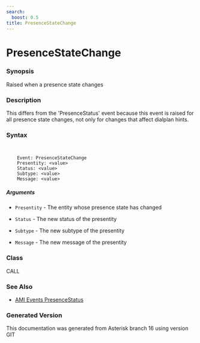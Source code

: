 ```yaml
---
search:
  boost: 0.5
title: PresenceStateChange
---
```


# PresenceStateChange

### Synopsis

Raised when a presence state changes

### Description

This differs from the 'PresenceStatus' event because this event is raised for all presence state changes, not only for changes that affect dialplan hints.<br>


### Syntax


```


    Event: PresenceStateChange
    Presentity: <value>
    Status: <value>
    Subtype: <value>
    Message: <value>

```
##### Arguments


* `Presentity` - The entity whose presence state has changed<br>

* `Status` - The new status of the presentity<br>

* `Subtype` - The new subtype of the presentity<br>

* `Message` - The new message of the presentity<br>

### Class

CALL
### See Also

* [AMI Events PresenceStatus](/Asterisk_16_Documentation/API_Documentation/AMI_Events/PresenceStatus)


### Generated Version

This documentation was generated from Asterisk branch 16 using version GIT 